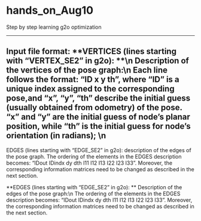 # hands_on_Aug10
Step by step learning g2o optimization
****
**Input file format:**
**VERTICES (lines starting with “VERTEX_SE2” in g2o): **\n
Description of the vertices of the pose graph:\n
Each line follows the format: “ID x y th”, where “ID” is a unique index assigned to the corresponding pose,and “x”, “y”, “th” describe the initial guess (usually obtained from odometry) of the pose. “x” and “y” are the initial guess of node’s planar position, while “th” is the initial guess for node’s orientation (in radians); \n
-----
EDGES (lines starting with “EDGE_SE2” in g2o): description of the edges of the pose graph. The ordering of the elements in the EDGES description becomes: “IDout IDindx dy dth I11 I12 I13 I22 I23 I33”. Moreover, the corresponding information matrices need to be changed as described in the next section.

**EDGES (lines starting with “EDGE_SE2” in g2o): **
Description of the edges of the pose graph:\n 
The ordering of the elements in the EDGES description becomes: “IDout IDindx dy dth I11 I12 I13 I22 I23 I33”. Moreover, the corresponding information matrices need to be changed as described in the next section.
